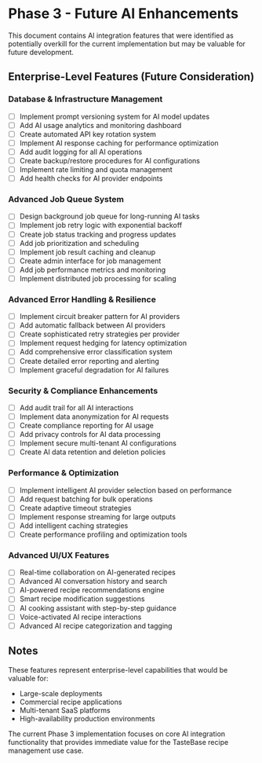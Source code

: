# Phase 3 - Future AI Enhancements

This document contains AI integration features that were identified as potentially overkill for the current implementation but may be valuable for future development.

## Enterprise-Level Features (Future Consideration)

### Database & Infrastructure Management
- [ ] Implement prompt versioning system for AI model updates
- [ ] Add AI usage analytics and monitoring dashboard
- [ ] Create automated API key rotation system
- [ ] Implement AI response caching for performance optimization
- [ ] Add audit logging for all AI operations
- [ ] Create backup/restore procedures for AI configurations
- [ ] Implement rate limiting and quota management
- [ ] Add health checks for AI provider endpoints

### Advanced Job Queue System
- [ ] Design background job queue for long-running AI tasks
- [ ] Implement job retry logic with exponential backoff
- [ ] Create job status tracking and progress updates
- [ ] Add job prioritization and scheduling
- [ ] Implement job result caching and cleanup
- [ ] Create admin interface for job management
- [ ] Add job performance metrics and monitoring
- [ ] Implement distributed job processing for scaling

### Advanced Error Handling & Resilience
- [ ] Implement circuit breaker pattern for AI providers
- [ ] Add automatic fallback between AI providers
- [ ] Create sophisticated retry strategies per provider
- [ ] Implement request hedging for latency optimization
- [ ] Add comprehensive error classification system
- [ ] Create detailed error reporting and alerting
- [ ] Implement graceful degradation for AI failures

### Security & Compliance Enhancements
- [ ] Add audit trail for all AI interactions
- [ ] Implement data anonymization for AI requests
- [ ] Create compliance reporting for AI usage
- [ ] Add privacy controls for AI data processing
- [ ] Implement secure multi-tenant AI configurations
- [ ] Create AI data retention and deletion policies

### Performance & Optimization
- [ ] Implement intelligent AI provider selection based on performance
- [ ] Add request batching for bulk operations
- [ ] Create adaptive timeout strategies
- [ ] Implement response streaming for large outputs
- [ ] Add intelligent caching strategies
- [ ] Create performance profiling and optimization tools

### Advanced UI/UX Features
- [ ] Real-time collaboration on AI-generated recipes
- [ ] Advanced AI conversation history and search
- [ ] AI-powered recipe recommendations engine
- [ ] Smart recipe modification suggestions
- [ ] AI cooking assistant with step-by-step guidance
- [ ] Voice-activated AI recipe interactions
- [ ] Advanced AI recipe categorization and tagging

## Notes

These features represent enterprise-level capabilities that would be valuable for:
- Large-scale deployments
- Commercial recipe applications
- Multi-tenant SaaS platforms
- High-availability production environments

The current Phase 3 implementation focuses on core AI integration functionality that provides immediate value for the TasteBase recipe management use case.
